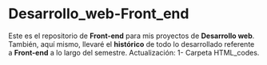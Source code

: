 # Desarrollo_web-Front_end
Este es el repositorio de **Front-end** para mis proyectos de **Desarrollo web**. <br />
También, aquí mismo, llevaré el **histórico** de todo lo desarrollado referente a **Front-end** a lo largo del semestre.
Actualización:
1- Carpeta HTML_codes.

